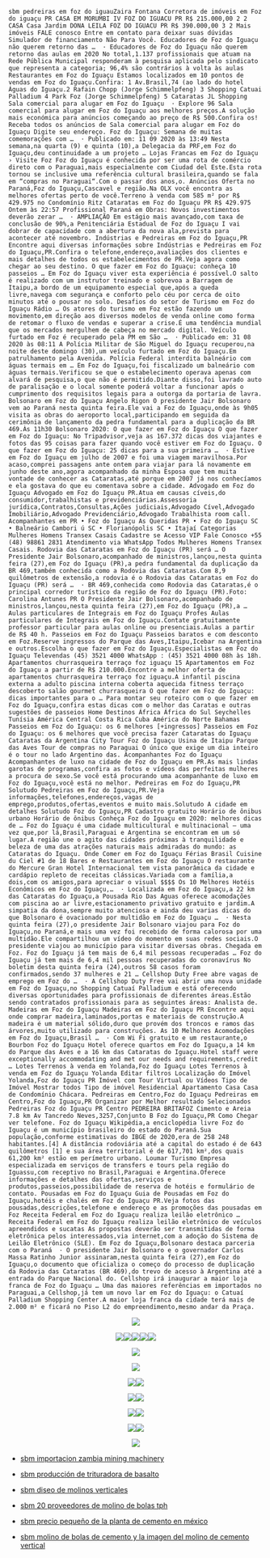 
```
sbm pedreiras em foz do iguauZaira Fontana Corretora de imóveis em Foz do iguaçu PR CASA EM MORUMBI IV FOZ DO IGUACU PR R$ 215.000,00 2 2 CASA Casa Jardim DONA LEILA FOZ DO IGUACU PR R$ 390.000,00 3 2 Mais imóveis FALE conosco Entre em contato para deixar suas dúvidas Simulador de financiamento Não Para Você. Educadores de Foz do Iguaçu não querem retorno das …  · Educadores de Foz do Iguaçu não querem retorno das aulas em 2020 No total,1.137 profissionais que atuam na Rede Pública Municipal responderam à pesquisa aplicada pelo sindicato que representa a categoria; 96,4% são contrários à volta às aulas Restaurantes em Foz do Iguaçu Estamos localizados em 10 pontos de vendas em Foz do Iguaçu.Confira: 1 Av.Brasil,74 (ao lado do hotel Águas do Iguaçu.2 Rafain Chopp (Jorge Schimmelpfeng) 3 Shopping Catuai Palladium 4 Park Foz (Jorge Schimmelpfeng) 5 Cataratas JL Shopping Sala comercial para alugar em Foz do Iguaçu  · Explore 96 Sala comercial para alugar em Foz do Iguaçu aos melhores preços.A solução mais económica para anúncios começando ao preço de R$ 500.Confira os! Receba todos os anúncios de Sala comercial para alugar em Foz do Iguaçu Digite seu endereço. Foz do Iguaçu: Semana de muitas comemorações com …  · Publicado em: 11 09 2020 às 13:49 Nesta semana,na quarta (9) e quinta (10),a Delegacia da PRF,em Foz do Iguaçu,deu continuidade a um projeto … Lojas Francas em Foz do Iguaçu › Visite Foz Foz do Iguaçu é conhecida por ser uma rota de comércio direto com o Paraguai,mais especialmente com Ciudad del Este.Esta rota tornou se inclusive uma referência cultural brasileira,quando se fala em “compras no Paraguai“.Com o passar dos anos,o. Anúncios Oferta no Paraná,Foz do Iguaçu,Cascavel e região.Na OLX você encontra as melhores ofertas perto de você.Terreno à venda com 585 m² por R$ 429.975 no Condomínio Ritz Cataratas em Foz do Iguaçu PR R$ 429.975 Ontem às 22:57 Profissional Paraná em Obras: Novos investimentos deverão zerar …  · AMPLIAÇÃO Em estágio mais avançado,com taxa de conclusão de 90%,a Penitenciária Estadual de Foz do Iguaçu I vai dobrar de capacidade com a abertura da nova ala,prevista para acontecer até novembro. Indústrias e Pedreiras em Foz do Iguaçu,PR Encontre aqui diversas informações sobre Indústrias e Pedreiras em Foz do Iguaçu,PR.Confira o telefone,endereço,avaliações dos clientes e mais detalhes de todos os estabelecimentos de PR.Veja agora como chegar ao seu destino. O que fazer em Foz do Iguaçu: conheça 10 passeios … Em Foz do Iguaçu viver esta experiência é possível.O salto é realizado com um instrutor treinado e sobrevoa a Barragem de Itaipu,a bordo de um equipamento especial que,após a queda livre,navega com segurança e conforto pelo céu por cerca de oito minutos até o pousar no solo. Desafios do setor de Turismo em Foz do Iguaçu Rádio … Os atores do turismo em Foz estão fazendo um movimento,em direção aos diversos modelos de venda online como forma de retomar o fluxo de vendas e superar a crise.É uma tendência mundial que os mercados mergulhem de cabeça no mercado digital. Veículo furtado em Foz é recuperado pela PM em São …  · Publicado em: 31 08 2020 às 08:11 A Polícia Militar de São Miguel do Iguaçu recuperou,na noite deste domingo (30),um veículo furtado em Foz do Iguaçu.Em patrulhamento pela Avenida. Polícia Federal interdita balneário com águas termais em … Em Foz do Iguaçu,foi fiscalizado um balneário com águas termais.Verificou se que o estabelecimento operava apenas com alvará de pesquisa,o que não é permitido.Diante disso,foi lavrado auto de paralisação e o local somente poderá voltar a funcionar após o cumprimento dos requisitos legais para a outorga da portaria de lavra. Bolsonaro em Foz do Iguaçu Angelo Rigon O presidente Jair Bolsonaro vem ao Paraná nesta quinta feira.Ele vai a Foz do Iguaçu,onde às 9h05 visita as obras do aeroporto local,participando em seguida da cerimônia de lançamento da pedra fundamental para a duplicação da BR 469.Às 11h30 Bolsonaro 2020: O que fazer em Foz do Iguaçu O que fazer em Foz do Iguaçu: No Tripadvisor,veja as 167.372 dicas dos viajantes e fotos das 95 coisas para fazer quando você estiver em Foz do Iguaçu. O que fazer em Foz do Iguaçu: 25 dicas para a sua primeira …  · Estive em Foz do Iguaçu em julho de 2007 e foi uma viagem maravilhosa.Por acaso,comprei passagens ante ontem para viajar para lá novamente em junho deste ano,agora acompanhado da minha Esposa que tem muita vontade de conhecer as Cataratas,até porque em 2007 já nos conhecíamos e ela gostava do que eu comentava sobre a cidade. Advogado em Foz do Iguaçu Advogado em Foz do Iguaçu PR.Atua em causas cíveis,do consumidor,trabalhistas e previdenciárias.Assessoria jurídica,Contratos,Consultas,Ações judiciais,Advogado Cível,Advogado Imobiliário,Advogado Previdenciário,Advogado Trabalhista room call. Acompanhantes em PR • Foz do Iguaçu As Queridas PR • Foz do Iguaçu SC • Balneário Cambori ú SC • Florianópolis SC • Itajaí Categorias Mulheres Homens Transex Casais Cadastre se Acesso VIP Fale Conosco +55 (48) 98861 2831 Atendimento via WhatsApp Todos Mulheres Homens Transex Casais. Rodovia das Cataratas em Foz do Iguaçu (PR) será … O Presidente Jair Bolsonaro,acompanhado de ministros,lançou,nesta quinta feira (27),em Foz do Iguaçu (PR),a pedra fundamental da duplicação da BR 469,também conhecida como a Rodovia das Cataratas.Com 8,9 quilômetros de extensão,a rodovia é o Rodovia das Cataratas em Foz do Iguaçu (PR) será …  · BR 469,conhecida como Rodovia das Cataratas,é o principal corredor turístico da região de Foz do Iguaçu (PR).Foto: Carolina Antunes PR O Presidente Jair Bolsonaro,acompanhado de ministros,lançou,nesta quinta feira (27),em Foz do Iguaçu (PR),a … Aulas particulares de Integrais em Foz do Iguaçu Profes Aulas particulares de Integrais em Foz do Iguaçu.Contate gratuitamente professor particular para aulas online ou presenciais.Aulas a partir de R$ 40 h. Passeios em Foz do Iguaçu Passeios baratos e com desconto em Foz.Reserve ingressos do Parque das Aves,Itaipu,Icebar na Argentina e outros.Escolha o que fazer em Foz do Iguaçu.Especialistas em Foz do Iguaçu Televendas (45) 3521 4000 WhatsApp : (45) 3521 4000 08h às 18h. Apartamentos churrasqueira terraço foz iguaçu 15 Apartamentos em Foz do Iguaçu a partir de R$ 210.000.Encontre a melhor oferta de apartamentos churrasqueira terraço foz iguaçu.A infantil piscina externa a adulto piscina interna coberta aquecida fitness terraço descoberto salão gourmet churrasqueira O que fazer em Foz do Iguaçu: dicas importantes para o … Para montar seu roteiro com o que fazer em Foz do Iguaçu,confira estas dicas com o melhor das Caratas e outras sugestões de passeios Home Destinos África África do Sul Seychelles Tunísia América Central Costa Rica Cuba América do Norte Bahamas Passeios em Foz do Iguaçu: os 6 melhores [+ingressos] Passeios em Foz do Iguaçu: os 6 melhores que você precisa fazer Cataratas do Iguaçu Cataratas da Argentina City Tour Foz do Iguaçu Usina de Itaipu Parque das Aves Tour de compras no Paraguai O único que exige um dia inteiro é o tour no lado Argentino das. Acompanhantes Foz do Iguaçu Acompanhantes de luxo na cidade de Foz do Iguaçu em PR.As mais lindas garotas de programas,confira as fotos e vídeos das perfeitas mulheres a procura de sexo.Se você está procurando uma acompanhante de luxo em Foz do Iguaçu,você está no melhor. Pedreiras em Foz do Iguaçu,PR Solutudo Pedreiras em Foz do Iguaçu,PR.Veja informações,telefones,endereços,vagas de emprego,produtos,ofertas,eventos e muito mais.Solutudo A cidade em detalhes Solutudo Foz do Iguaçu,PR Cadastro gratuito Horário de ônibus urbano Horário de ônibus Conheça Foz do Iguaçu em 2020: melhores dicas de … Foz do Iguaçu é uma cidade multicultural e multinacional — uma vez que,por lá,Brasil,Paraguai e Argentina se encontram em um só lugar.A região une o agito das cidades próximas à tranquilidade e beleza de uma das atrações naturais mais admiradas do mundo: as Cataratas do Iguaçu. Onde Comer em Foz do Iguaçu Férias Brasil Cuisine du Ciel #1 de 18 Bares e Restaurantes em Foz do Iguaçu O restaurante do Mercure Gran Hotel Internacional tem vista panorâmica da cidade e cardápio repleto de receitas clássicas.Variada com a família,a dois,com os amigos,para apreciar o visual $$$$ Os 10 Melhores Hotéis Econômicos em Foz do Iguaçu,…  · Localizada em Foz do Iguaçu,a 22 km das Cataratas do Iguaçu,a Pousada Rio Das Aguas oferece acomodações com piscina ao ar livre,estacionamento privativo gratuito e jardim.A simpatia da dona,sempre muito atenciosa e ainda deu varias dicas do que Bolsonaro é ovacionado por multidão em Foz do Iguaçu …  · Nesta quinta feira (27),o presidente Jair Bolsonaro viajou para Foz do Iguaçu,no Paraná,e mais uma vez foi recebido de forma calorosa por uma multidão.Ele compartilhou um vídeo do momento em suas redes sociais.O presidente viajou ao município para visitar diversas obras. Chegada em Foz. Foz do Iguaçu já tem mais de 6,4 mil pessoas recuperadas … Foz do Iguaçu já tem mais de 6,4 mil pessoas recuperadas do coronavírus No boletim desta quinta feira (24),outros 58 casos foram confirmados,sendo 37 mulheres e 21 … Cellshop Duty Free abre vagas de emprego em Foz do …  · A Cellshop Duty Free vai abrir uma nova unidade em Foz do Iguaçu,no Shopping Catuaí Palladium e está oferecendo diversas oportunidades para profissionais de diferentes áreas.Estão sendo contratados profissionais para as seguintes áreas: Analista de. Madeiras em Foz do Iguaçu Madeiras em Foz do Iguaçu PR Encontre aqui onde comprar madeira,laminados,portas e materiais de construção.A madeira é um material sólido,duro que provém dos troncos e ramos das árvores,muito utilizado para construções. As 10 Melhores Acomodações em Foz do Iguaçu,Brasil …  · Com Wi Fi gratuito e um restaurante,o Bourbon Foz do Iguaçu Hotel oferece quartos em Foz do Iguaçu,a 14 km do Parque das Aves e a 16 km das Cataratas do Iguaçu.Hotel staff were exceptionally accommodating and met our needs and requirements,credit … Lotes Terrenos à venda em Yolanda,Foz do Iguaçu Lotes Terrenos à venda em Foz do Iguaçu Yolanda Editar filtros Localização do Imóvel Yolanda,Foz do Iguaçu PR Imóvel com Tour Virtual ou Vídeos Tipo de Imóvel Mostrar todos Tipo de imóvel Residencial Apartamento Casa Casa de Condomínio Chácara. Pedreiras em Centro,Foz do Iguaçu Pedreiras em Centro,Foz do Iguaçu,PR Organizar por Melhor resultado Selecionados Pedreiras Foz do Iguaçu PR Centro PEDREIRA BRITAFOZ Cimento e Areia 7.8 km Av Tancredo Neves,3257,Conjunto B Foz do Iguaçu,PR Como Chegar ver telefone. Foz do Iguaçu Wikipédia,a enciclopédia livre Foz do Iguaçu é um município brasileiro do estado do Paraná.Sua população,conforme estimativas do IBGE de 2020,era de 258 248 habitantes.[4] A distância rodoviária até a capital do estado é de 643 quilômetros [1] e sua área territorial é de 617,701 km²,dos quais 61,200 km² estão em perímetro urbano. Loumar Turismo Empresa especializada em serviços de transfers e tours pela região do Iguassu,com receptivo no Brasil,Paraguai e Argentina.Oferece informações e detalhes das ofertas,serviços e produtos,passeios,possibilidade de reserva de hotéis e formulário de contato. Pousadas em Foz do Iguaçu Guia de Pousadas em Foz do Iguaçu,hotéis e chalés em Foz do Iguaçu PR.Veja fotos das pousadas,descrições,telefone e endereço e as promoções das pousadas em Foz Receita Federal em Foz do Iguaçu realiza leilão eletrônico … Receita Federal em Foz do Iguaçu realiza leilão eletrônico de veículos apreendidos e sucatas As propostas deverão ser transmitidas de forma eletrônica pelos interessados,via internet,com a adoção do Sistema de Leilão Eletrônico (SLE). Em Foz do Iguaçu,Bolsonaro destaca parceria com o Paraná  · O presidente Jair Bolsonaro e o governador Carlos Massa Ratinho Junior assinaram,nesta quinta feira (27),em Foz do Iguaçu,o documento que oficializa o começo do processo de duplicação da Rodovia das Cataratas (BR 469),do trevo de acesso à Argentina até a entrada do Parque Nacional do. Cellshop irá inaugurar a maior loja franca de Foz do Iguaçu … Uma das maiores referências em importados no Paraguai,a Cellshop,já tem um novo lar em Foz do Iguaçu: o Catuaí Palladium Shopping Center.A maior loja franca da cidade terá mais de 2.000 m² e ficará no Piso L2 do empreendimento,mesmo andar da Praça. 
```

<div align="center">

<a href="https://es-crusher.shibang-china.com/github&k=sbm+pedreiras+em+foz+do+iguau"><img src="https://static.shibang-china.com/es/crusher/logo.jpg"></a>

<a href="https://es-crusher.shibang-china.com/github&k=sbm+pedreiras+em+foz+do+iguau"><img src="https://static.shibang-china.com/es/crusher/index.jpg"></a><a href="https://es-crusher.shibang-china.com/material.htmlgithub&k=sbm+pedreiras+em+foz+do+iguau"><img src="https://static.shibang-china.com/es/crusher/material.jpg"></a><a href="https://es-crusher.shibang-china.com/application.htmlgithub&k=sbm+pedreiras+em+foz+do+iguau"><img src="https://static.shibang-china.com/es/crusher/application.jpg"></a><a href="https://es-crusher.shibang-china.com/aboutus.htmlgithub&k=sbm+pedreiras+em+foz+do+iguau"><img src="https://static.shibang-china.com/es/crusher/aboutus.jpg"></a><a href="https://es-crusher.shibang-china.com/contact.htmlgithub&k=sbm+pedreiras+em+foz+do+iguau"><img src="https://static.shibang-china.com/es/crusher/contact.jpg"></a>

<a href="https://es-crusher.shibang-china.com/github&k=sbm+pedreiras+em+foz+do+iguau"><img src="https://static.shibang-china.com/es/crusher/banner.jpg"></a>

<a href="https://swt.shibang-china.com/github&k=sbm+pedreiras+em+foz+do+iguau"><img src="https://static.shibang-china.com/es/crusher/text.jpg"></a>

<a href="https://swt.shibang-china.com/github&k=sbm+pedreiras+em+foz+do+iguau"><img src="https://static.shibang-china.com/es/crusher/chat.jpg"></a><a href="https://es-crusher.shibang-china.com/contact.htmlgithub&k=sbm+pedreiras+em+foz+do+iguau"><img src="https://static.shibang-china.com/es/crusher/message.jpg"></a>

<a href="https://es-crusher.shibang-china.com/products/pe.htmlgithub&k=sbm+pedreiras+em+foz+do+iguau"><img src="https://static.shibang-china.com/es/crusher/pe.jpg"></a><a href="https://es-crusher.shibang-china.com/products/pf.htmlgithub&k=sbm+pedreiras+em+foz+do+iguau"><img src="https://static.shibang-china.com/es/crusher/pf.jpg"></a>

<a href="https://es-crusher.shibang-china.com/products/hpt.htmlgithub&k=sbm+pedreiras+em+foz+do+iguau"><img src="https://static.shibang-china.com/es/crusher/hpt.jpg"></a><a href="https://es-crusher.shibang-china.com/products/vsi.htmlgithub&k=sbm+pedreiras+em+foz+do+iguau"><img src="https://static.shibang-china.com/es/crusher/vsi.jpg"></a>

<a href="https://es-crusher.shibang-china.com/products/klv.htmlgithub&k=sbm+pedreiras+em+foz+do+iguau"><img src="https://static.shibang-china.com/es/crusher/klv.jpg"></a><a href="https://es-crusher.shibang-china.com/products/portable.htmlgithub&k=sbm+pedreiras+em+foz+do+iguau"><img src="https://static.shibang-china.com/es/crusher/portable.jpg"></a>

<a href="https://swt.shibang-china.com/github&k=sbm+pedreiras+em+foz+do+iguau"><img src="https://static.shibang-china.com/es/crusher/case.jpg"></a>

</div>


* [sbm importacion zambia mining machinery](sbm%20importacion%20zambia%20mining%20machinery.md)

* [sbm producción de trituradora de basalto](sbm%20producci%C3%B3n%20de%20trituradora%20de%20basalto.md)

* [sbm diseo de molinos verticales](sbm%20diseo%20de%20molinos%20verticales.md)

* [sbm 20 proveedores de molino de bolas tph](sbm%2020%20proveedores%20de%20molino%20de%20bolas%20tph.md)

* [sbm precio pequeño de la planta de cemento en méxico](sbm%20precio%20peque%C3%B1o%20de%20la%20planta%20de%20cemento%20en%20m%C3%A9xico.md)

* [sbm molino de bolas de cemento y la imagen del molino de cemento vertical](sbm%20molino%20de%20bolas%20de%20cemento%20y%20la%20imagen%20del%20molino%20de%20cemento%20vertical.md)